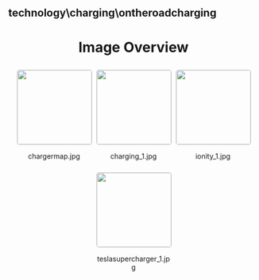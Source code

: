 ## technology\charging\ontheroadcharging


<style>
    .image-gallery {
        display: flex;
        flex-wrap: wrap;
        gap: 10px;
        justify-content: center;
        padding: 10px;
    }
    .image-gallery img {
        width: 150px;
        height: auto;
        border: 1px solid #ddd;
        border-radius: 5px;
    }
    .image-gallery div {
        flex: 1 1 calc(33.333% - 20px); /* Three images per row on large screens */
        max-width: 150px;
        text-align: center;
    }
    @media (max-width: 768px) {
        .image-gallery div {
            flex: 1 1 calc(50% - 20px); /* Two images per row on medium screens */
        }
    }
    @media (max-width: 480px) {
        .image-gallery div {
            flex: 1 1 100%; /* One image per row on small screens */
        }
    }
</style>
<h1 style ="text-align: center;"> Image Overview </h1> <div class="image-gallery">
<div>
<img src="https://media.evkx.net/multimedia/technology/charging/ontheroadcharging/chargermap_st.jpg">
<p>chargermap.jpg</p>
</div>
<div>
<img src="https://media.evkx.net/multimedia/technology/charging/ontheroadcharging/charging_1_st.jpg">
<p>charging_1.jpg</p>
</div>
<div>
<img src="https://media.evkx.net/multimedia/technology/charging/ontheroadcharging/ionity_1_st.jpg">
<p>ionity_1.jpg</p>
</div>
<div>
<img src="https://media.evkx.net/multimedia/technology/charging/ontheroadcharging/teslasupercharger_1_st.jpg">
<p>teslasupercharger_1.jpg</p>
</div>
</div>
